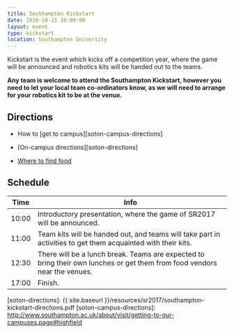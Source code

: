 ```yaml
---
title: Southampton Kickstart
date: 2016-10-15 10:00:00
layout: event
type: kickstart
location: Southampton University
---
```


Kickstart is the event which kicks off a competition year, where the game will
be announced and robotics kits will be handed out to the teams.

**Any team is welcome to attend the Southampton Kickstart, however you need to 
let your local team co-ordinators know, as we will need to arrange for your 
robotics kit to be at the venue.**

## Directions

* How to [get to campus][soton-campus-directions]

* [On-campus directions][soton-directions]

* [Where to find food][soton-food-map]

## Schedule

| Time  | Info |
|-------|------|
| 10:00 | Introductory presentation, where the game of SR2017 will be announced. |
| 11:00 | Team kits will be handed out, and teams will take part in activities to get them acquainted with their kits. |
| 12:30 | There will be a lunch break. Teams are expected to bring their own lunches or get them from food vendors near the venues. |
| 17:00 | Finish. |

[teams-contact]: mailto:teams@studentrobotics.org
[soton-food-map]: https://goo.gl/Np9L1e
[soton-directions]: {{ site.baseurl }}/resources/sr2017/southampton-kickstart-directions.pdf
[soton-campus-directions]: http://www.southampton.ac.uk/about/visit/getting-to-our-campuses.page#highfield
